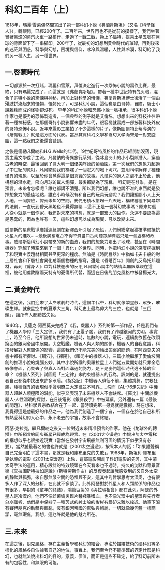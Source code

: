 # 科幻二百年（上）

1818年，瑪麗·雪萊偶然間寫出了第一部科幻小說《弗蘭肯斯坦》（又名《科學怪人》）。轉眼間，已經200年了。二百年來，世界再也不是從前的摸樣了，我們坐著冒著黑煙的蒸汽火車一路前行，走過了一戰二戰，換上了福特，搭乘土星五號在月球的背面留下了一串腳印。200年了，從最初的幻想到黃金時代的璀璨，再到後來的迷茫與困惑，科學與幻想，困境與信仰，冰冷與溫暖，人性與冷漠，科幻給了我們另一種人生，另一種世界。
## 一.啓蒙時代

一切都源於一次打賭，瑪麗和雪萊，拜倫決定進行一次恐怖小說的寫作比賽，最終，只有瑪麗完成了，而這就是《弗蘭肯斯坦》。帶著一種中世紀特有的灰暗，混合了哥特小說的驚悚與神秘，再加上對科學的懵懂，弗蘭肯斯坦博士復活了一個由殘肢拼湊起來的怪物，怪物死了，可是科幻小說，這個也是由哥特，冒險，騎士小說雜糅而成的怪物卻沒死。 早年的科幻小說和恐怖小說一脈相承，很多科幻小說作家也是優秀的恐怖製造者，一個典型的例子就是艾倫坡。想想出來的科技往往帶著一種神秘感，在那個哥特小說影響未盡的年代，很容易就寫成一部披著科技外皮的哥特恐怖小說。近年來電影工業拍了不少這樣的片子，像斯圖爾特比蒂導演的《屠魔戰士》就是這方面的代表。當然其實科幻文學和奇幻文學向來是一對雙胞胎，這一點我們之後還會講到。

之後是儒勒凡爾納和H.G.Wells的年代。19世紀哥特風格的作品已經開始沒落，現實主義文學成了主流。凡爾納的奇異旅行系列，從冰島火山的小小裂隙潛入，穿過古老的時空，最後回到了意大利一個優美靜謐的葡萄園。第一次我們的想象力超過了中世紀的魔幻，凡爾納給我們構建了一個宏大的地下洞穴，並用科學解釋了種種怪異的現象，以至於你會覺得這是個真實的故事。凡爾納的過人之處不止於此，他構想的潛水艇，飛向月球的載人炮彈，最後都變為了現實。 科幻是在想象，是在預言。未來會怎樣呢？誰也都講不清楚。所以我們幻想，誰也說不准的東西就是發揮想象力的最佳地點，誰在小時候沒有和自己的玩具玩過呢？我們讓塑膠小人上天入地，一同探險，探索未知的空間，我們用積木搭起一片天地，構建種種不同尋常的法則，一直玩到昏天黑地也不覺得無聊....這不正是一個科幻故事嗎？原來每個人從小就是一個作家，我們對未來的構想，就是一部宏大的巨作。永遠不要認為這是愚蠢的，因為也許有一天，這些幻想可以成為現實，可以改變未來。

威爾斯的星際戰爭廣播連續劇在新澤西州引起了恐慌，人們紛紛拿起獵槍準備抵抗火星人的進攻……最後廣播電台不得不費盡口舌向聽眾解釋這只是一個虛構的故事。威爾斯給科幻小說帶來的新的血液，我們的想象力走出了地球，甚至在《時間機器》穿越了時空來到了一個「異化」的世界。同時，他把科幻小說的深度挖掘到了和現實主義題材相同甚至更深的程度。無論是《時間機器》中猶如卡夫卡般的對上層社會和下層社會異化成兩個物種的描寫，還是《昏睡百年》開創的反烏托邦題材，再到《隱身人》中對科技進步的反思,凡爾納小說中的熱情與無限樂觀在這裡，被他用倫敦陰雨天特有的憂傷所代替，而這在日後的朋克風格中被發揚光大。
## 二.黃金時代

在這之後，我們迎來了太空歌劇的時代，這個年代中，科幻就像繁星般，眾多，璀璨生輝。就像星空中的夏季大三角，科幻史上最為偉大的三位，也就是「三巨頭」，讓所有人都黯然失色。

1940年，艾薩克·阿西莫夫完成了《我，機器人》系列的第一部作品，於是我們有了機器人學的「三大定律」，我們有了正電子腦，我們有了跨越銀河的文明。事實上，時至今日，他所設想的世界仍未過時，無數的小說，電玩，連續劇依舊在改頭換面的銀河帝國中展開。太空戰艦，機器人與人類的關係，機器人的自我意識，科技發展對人際關係的影響，這些我們仍不能完美的給出答案的問題，在阿西莫夫的書中都有所探討。《鋼穴》，《裸陽》，《曙光中的機器人》，三篇小說繼承了愛倫坡開創的推理小說的燒腦玄妙。其中小說所講的奧羅拉星上人們從五歲開始就只靠全息影像會面，而失去了與真人面對面溝通的能力，是不是我們這個時代逃不掉的宿命？《機器人系列》試圖用「三定律」來約束機器人的行為，諷刺的是，就連提出者自己都從中找出來許多矛盾。《捉兔記》中機器人徘徊不前，集體跳舞，宗教狂熱，種種怪異的表現似乎證明瞭三大定律並不可靠……然而《AL-76走失記》中機器人超越人類極限的潛能，似乎又表現了未來機器人不會缺席。《羅比》中關於機器人·人性溫暖的探討，在日後電影《銀翼殺手》中被延續。另外還有一篇《最後的問題》，將科學與宗教結合在了一起，當時讀完第一感覺就是震撼，現在想來，我覺得這是他最好的作品之一。他為我們創造了一個宇宙，一個存在於他自己和所有熱愛科幻的人心中，永不老去的宇宙，故事不會終結。

阿瑟·克拉克，繼凡爾納之後又一位對近未來精准預言的作家。他在《地球外的轉播》中所預言的同步衛星已經成為現實。在《3001太空漫遊》中提出的太空電梯的構想似乎也很接近現實（當然在發射宇宙飛船無利可圖的情況下似乎沒有必要）。當然他最著名的書也許就是《2001太空漫遊》，按照本人的話：「如果誰聲稱自己完全明白了這本書，那就是我和庫布里克的失敗」。1968年，斯坦利·庫布里克執導的電影《2001太空漫遊》上映，這部電影開創了科幻電影的先河，其中蒙太奇手法的運用，精心設計的特效鏡頭在今天看來也不過時，持久的沈默和背景音樂《查拉圖斯特拉如是說》（斯特勞斯作曲）的反復奏起讓我感受到的來自外太空的靜默與孤獨，來自那無限空間的恐懼與不安，這其中的哲學思考太深奧，也有很多人作了深入的分析，在此就不多談了。此外阿瑟對於外星人和人類關係的作品也有很多，早期的《童年的終結》，鴻篇巨製的《與拉瑪相會》都在此列。阿瑟的外星人是冷漠的，他們不像好萊塢災難片種殘暴嗜血，也不像光環中的星盟與先行者分崩離析，他們是中保持了一種英式的紳士般的彬彬有禮卻又難以接近。他筆下沒有賽博朋克的骯髒與雜亂，沒有銀河帝國的恢弘與絢麗，一切就像幾何體一樣簡潔，毫無瑕疵，我想，這也許就是他的魅力所在。
## 三.未來

在這之後，朋克風格，存在主義哲學和科幻的結合，專注於描繪技術的硬科幻等多樣化的風格各自佔據著自己的地位，事實上，我們至今仍不能準確的界定什麼是科幻，也就無法說出科幻的目的，意義，價值，而正是這些不確定，給了科幻前所未有的包容性，和無限的可能。


